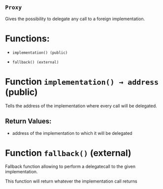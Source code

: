 ## `Proxy`

Gives the possibility to delegate any call to a foreign implementation.

# Functions:

- `implementation() (public)`

- `fallback() (external)`

# Function `implementation() → address` (public)

Tells the address of the implementation where every call will be delegated.

## Return Values:

- address of the implementation to which it will be delegated

# Function `fallback()` (external)

Fallback function allowing to perform a delegatecall to the given implementation.

This function will return whatever the implementation call returns
